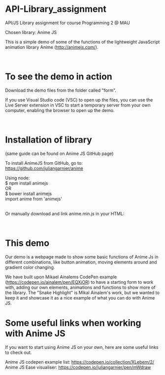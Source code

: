 # API-Library_assignment
API/JS Library assignment for course Programming 2 @ MAU

Chosen library: Anime JS

This is a simple demo of some of the functions of the lightweight JavaScript animation library Anime (http://animejs.com/).

<br>

# To see the demo in action
Download the demo files from the folder called "form".

If you use Visual Studio code (VSC) to open up the files, you can use the Live Server extension in VSC to start a temporary server from your own computer, enabling the browser to open up the demo.

<br>

# Installation of library
(same guide can be found on Anime JS GitHub page)

To install AnimeJS from GitHub, go to: https://github.com/juliangarnier/anime 

Using node: <br>
$ npm install animejs <br>
 OR <br>
$ bower install animejs <br>
import anime from 'animejs' <br>
<br>

Or manually download and link anime.min.js in your HTML:
<script src="anime.min.js"></script>

<br>

# This demo

Our demo is a webpage made to show some basic functions of Anime Js in different combinations, like button animation, moving elements around and gradient color changing.

We have built upon Mikael Ainalems CodePen example (https://codepen.io/ainalem/pen/EQXjOR) to have a starting form to work with, adding our own elements, animations and functions to show more of the library. The "Snake Highlight" is Mikal Ainalem's work, but we wanted to keep it and showcase it as a nice example of what you can do with Anime JS.



# Some useful links when working with Anime JS

If you want to start using Anime JS on your own, here are some useful links to check out.

Anime JS codepen example list: https://codepen.io/collection/XLebem/2/ <br>
Anime JS Ease visualiser: https://codepen.io/juliangarnier/pen/mWdraw


